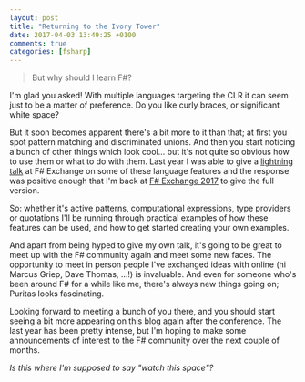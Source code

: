 ```yaml
---
layout: post
title: "Returning to the Ivory Tower"
date: 2017-04-03 13:49:25 +0100
comments: true
categories: [fsharp]
---
```


> But why should I learn F#?

I'm glad you asked! With multiple languages targeting the CLR it can seem just to be a matter of preference. Do you like curly braces, or significant white space?

But it soon becomes apparent there's a bit more to it than that; at first you spot pattern matching and discriminated unions. And then you start noticing
a bunch of other things which look cool... but it's not quite so obvious how to use them or what to do with them. Last year I was able to give a [lightning talk](https//blog.mavnn.co.uk/video-and-slides-for-from-the-ivory-tower/) at F# Exchange on some of these language features and the response was positive
enough that I'm back at [F# Exchange 2017](https://skillsmatter.com/conferences/8053-f-sharp-exchange-2017) to give the full version.

So: whether it's active patterns, computational expressions, type providers or quotations I'll be running through practical examples of how these features
can be used, and how to get started creating your own examples.

And apart from being hyped to give my own talk, it's going to be great to meet up with the F# community again and meet some new faces. The opportunity to
meet in person people I've exchanged ideas with online (hi Marcus Griep, Dave Thomas, ...!) is invaluable. And even for someone who's been around F#
for a while like me, there's always new things going on; Puritas looks fascinating.

Looking forward to meeting a bunch of you there, and you should start seeing a bit more appearing on this blog again after the conference. The last year
has been pretty intense, but I'm hoping to make some announcements of interest to the F# community over the next couple of months.

_Is this where I'm supposed to say "watch this space"?_
